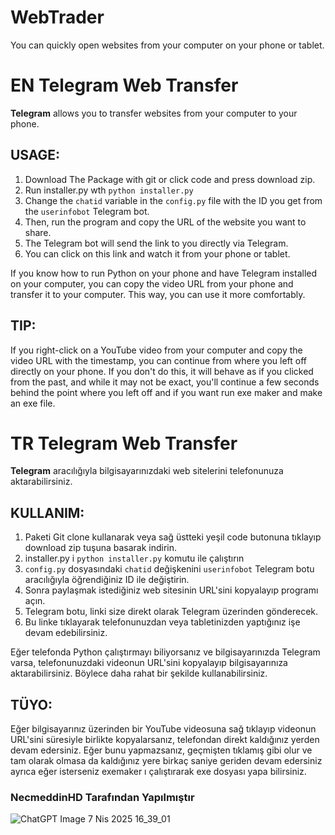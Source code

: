 # WebTrader
You can quickly open websites from your computer on your phone or tablet.

# EN  Telegram Web Transfer

**Telegram** allows you to transfer websites from your computer to your phone. 

## USAGE:
1. Download The Package with git or click code and press download zip.
2. Run installer.py wth `python installer.py`
3. Change the `chatid` variable in the `config.py` file with the ID you get from the `userinfobot` Telegram bot. 
4. Then, run the program and copy the URL of the website you want to share. 
5. The Telegram bot will send the link to you directly via Telegram.
6. You can click on this link and watch it from your phone or tablet.

If you know how to run Python on your phone and have Telegram installed on your computer, you can copy the video URL from your phone and transfer it to your computer. This way, you can use it more comfortably.

## TIP:
If you right-click on a YouTube video from your computer and copy the video URL with the timestamp, you can continue from where you left off directly on your phone. If you don't do this, it will behave as if you clicked from the past, and while it may not be exact, you'll continue a few seconds behind the point where you left off and if you want run exe maker and make an exe file.

# TR  Telegram Web Transfer

**Telegram** aracılığıyla bilgisayarınızdaki web sitelerini telefonunuza aktarabilirsiniz.

## KULLANIM:
1. Paketi Git clone kullanarak veya sağ üstteki yeşil code butonuna tıklayıp download zip tuşuna basarak indirin.
2. installer.py i `python installer.py` komutu ile çalıştırın
3. `config.py` dosyasındaki `chatid` değişkenini `userinfobot` Telegram botu aracılığıyla öğrendiğiniz ID ile değiştirin.
4. Sonra paylaşmak istediğiniz web sitesinin URL'sini kopyalayıp programı açın.
5. Telegram botu, linki size direkt olarak Telegram üzerinden gönderecek.
6. Bu linke tıklayarak telefonunuzdan veya tabletinizden yaptığınız işe devam edebilirsiniz.

Eğer telefonda Python çalıştırmayı biliyorsanız ve bilgisayarınızda Telegram varsa, telefonunuzdaki videonun URL'sini kopyalayıp bilgisayarınıza aktarabilirsiniz. Böylece daha rahat bir şekilde kullanabilirsiniz.

## TÜYO:
Eğer bilgisayarınız üzerinden bir YouTube videosuna sağ tıklayıp videonun URL'sini süresiyle birlikte kopyalarsanız, telefondan direkt kaldığınız yerden devam edersiniz. Eğer bunu yapmazsanız, geçmişten tıklamış gibi olur ve tam olarak olmasa da kaldığınız yere birkaç saniye geriden devam edersiniz ayrıca eğer isterseniz exemaker ı çalıştırarak exe dosyası yapa bilirsiniz.
### NecmeddinHD Tarafından Yapılmıştır
![ChatGPT Image 7 Nis 2025 16_39_01](https://github.com/user-attachments/assets/b3cd64af-75b2-488f-a967-0e3de3cce00a)
